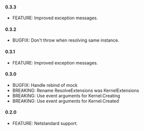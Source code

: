 #### 0.3.3
* FEATURE: Improved exception messages.

#### 0.3.2
* BUGFIX: Don't throw when resolving same instance.

#### 0.3.1
* FEATURE: Improved exception messages.

#### 0.3.0
* BUGFIX: Handle rebind of mock
* BREAKING: Rename ResolveExtensions was KernelExtensions
* BREAKING: Use event arguments for Kernel.Creating
* BREAKING: Use event arguments for Kernel.Created

#### 0.2.0
* FEATURE: Netstandard support.

